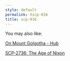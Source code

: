```yaml
---
style: default
permalink: Xscp-016
title: scp-016
---
```

You may also like:

[On Mount Golgotha - Hub](http://scp-wiki.net/on-mount-golgotha-hub)

[SCP-2736: The Age of Nixon](http://scp-wiki.net/scp-2736)
